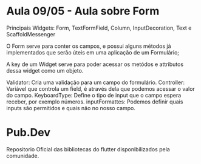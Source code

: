 # Aula 09/05 - Aula sobre Form 

Principais Widgets: Form, TextFormField, Column, InputDecoration, Text e ScaffoldMessenger

O Form serve para conter os campos, e possui alguns métodos já implementados que serão úteis em uma aplicação de um Formulário;

A key de um Widget serve para poder acessar os metódos e attributos dessa widget como um objeto.

Validator: Cria uma validação para um campo do formulário.
Controller: Variável que controla um field, é através dela que podemos acessar o valor do campo.
KeyboardType: Define o tipo de input que o campo espera receber, por exemplo números.
inputFormattes: Podemos definir quais inputs são permitidos e quais não no nosso campo.

# Pub.Dev
Repositorio Oficial das bibliotecas do flutter disponibilizados pela comunidade.